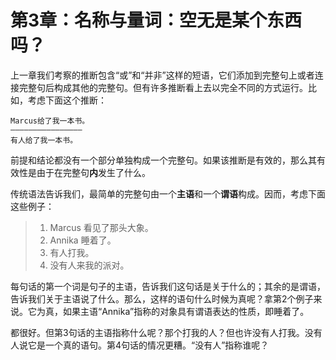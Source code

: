 # 第3章：名称与量词：空无是某个东西吗？

上一章我们考察的推断包含“或”和“并非”这样的短语，它们添加到完整句上或者连接完整句后构成其他的完整句。但有许多推断看上去以完全不同的方式运行。比如，考虑下面这个推断：

    Marcus给了我一本书。
    ————————————————
    有人给了我一本书。

前提和结论都没有一个部分单独构成一个完整句。如果该推断是有效的，那么其有效性是由于在完整句**内**发生了什么。

传统语法告诉我们，最简单的完整句由一个**主语**和一个**谓语**构成。因而，考虑下面这些例子：

> 1. Marcus 看见了那头大象。
> 2. Annika 睡着了。
> 3. 有人打我。
> 4. 没有人来我的派对。

每句话的第一个词是句子的主语，告诉我们这句话是关于什么的；其余的是谓语，告诉我们关于主语说了什么。那么，这样的语句什么时候为真呢？拿第2个例子来说。它为真，如果主语“Annika”指称的对象具有谓语表达的性质，即睡着了。

都很好。但第3句话的主语指称什么呢？那个打我的人？但也许没有人打我。没有人说它是一个真的语句。第4句话的情况更糟。“没有人”指称谁呢？